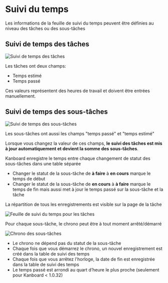 Suivi du temps
=============

Les informations de la feuille de suivi du temps peuvent être définies au niveau des tâches ou des sous-tâches 

Suivi de temps des tâches 
------------------

![Suivi de temps des tâches ](https://kanboard.net/screenshots/documentation/task-time-tracking.png)

Les tâches ont deux champs:
    
- Temps estimé
- Temps passé

Ces valeurs représentent des heures de travail et doivent être entrées manuellement.


Suivi de temps des sous-tâches
---------------------

![Suivi de temps des sous-tâches](https://kanboard.net/screenshots/documentation/subtask-time-tracking.png)

Les sous-tâches ont aussi les champs "temps passé" et "temps estimé"

Lorsque vous changez la valeur de ces champs, **le suivi des tâches est mis à jour automatiquement et devient la somme des sous-tâches**.

Kanboard enregistre le temps entre chaque changement de statut des sous-tâches dans une table séparée

- Changer le statut de la sous-tâche de **à faire** à **en cours** marque le temps de début
- Changer le statut de la sous-tâche de **en cours** à **à faire** marque le temps de fin mais aussi met à jour le temps passé sur la sous-tâche et la tâche

La répartition de tous les enregistrements est visible sur la page de la tâche

![Feuille de suivi du temps pour les tâches](https://kanboard.net/screenshots/documentation/task-timesheet.png)

Pour chaque sous-tâche, le chrono peut être à tout moment arrêté/démarré

![Chrono des sous-tâches](https://kanboard.net/screenshots/documentation/subtask-timer.png)

- Le chrono ne dépend pas du statut de la sous-tâche
- Chaque fois que vous démarrez le chrono, un nouvel enregistrement est créé dans la table de suivi des temps
- Chaque fois que vous arrêtez l'horloge, la date de fin est enregistrée dans la table de suivi des temps
- Le temps passé est arrondi au quart d’heure le plus proche (seulement pour Kanboard < 1.0.32)
